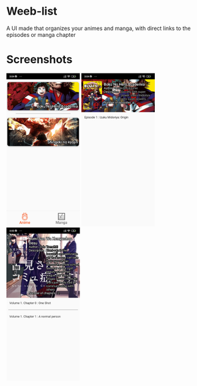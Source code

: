 # Weeb-list
A UI made that organizes your animes and manga, with direct links to the episodes or manga chapter

# Screenshots
<img src="screenShots/1.jpg" height=400>
<img src="screenShots/2.jpg" height=400>
<img src="screenShots/3.jpg" height=400>